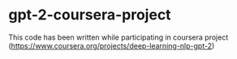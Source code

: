 # gpt-2-coursera-project

This code has been written while participating in coursera project (https://www.coursera.org/projects/deep-learning-nlp-gpt-2)

